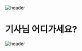 ![header](https://capsule-render.vercel.app/api?type=wave&color=auto&height=135&section=header&text=&fontSize=90&fontAlignY=30&)

<h1> 기사님 어디가세요? </h1>



![header](https://capsule-render.vercel.app/api?type=wave&color=auto&height=135&section=header&text=&fontSize=90&fontAlignY=30&)
